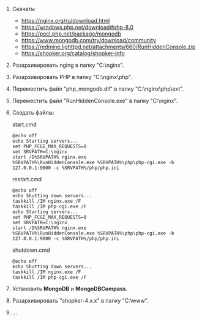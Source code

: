1. Скачать:  
    - https://nginx.org/ru/download.html
    - https://windows.php.net/download#php-8.0
    - https://pecl.php.net/package/mongodb
    - https://www.mongodb.com/try/download/community
    - https://redmine.lighttpd.net/attachments/660/RunHiddenConsole.zip
    - https://shopker.org/catalog/shopker-info
2. Разархивировать nging в папку "C:\nginx".
3. Разархивировать PHP в папку "C:\nginx\php".
4. Переместить файл "php_mongodb.dll" в папку "C:\nginx\php\ext".
5. Переместить файл "RunHiddenConsole.exe" в папку "C:\nginx".
6. Создать файлы:

    start.cmd
    ~~~
    @echo off
    echo Starting servers...
    set PHP_FCGI_MAX_REQUESTS=0
    set SRVPATH=C:\nginx
    start /D%SRVPATH% nginx.exe
    %SRVPATH%\RunHiddenConsole.exe %SRVPATH%\php\php-cgi.exe -b 127.0.0.1:9000 -c %SRVPATH%/php/php.ini
    ~~~

    restart.cmd
    ~~~
    @echo off
    echo Shutting down servers...
    taskkill /IM nginx.exe /F
    taskkill /IM php-cgi.exe /F
    echo Starting servers...
    set PHP_FCGI_MAX_REQUESTS=0
    set SRVPATH=C:\nginx
    start /D%SRVPATH% nginx.exe
    %SRVPATH%\RunHiddenConsole.exe %SRVPATH%\php\php-cgi.exe -b 127.0.0.1:9000 -c %SRVPATH%/php/php.ini
    ~~~

    shutdown.cmd
    ~~~
    @echo off
    echo Shutting down servers...
    taskkill /IM nginx.exe /F
    taskkill /IM php-cgi.exe /F
    ~~~
7. Установить **MongoDB** и **MongoDBCompass**.
8. Разархивировать "shopker-4.x.x" в папку "C:\www".
9. ...

